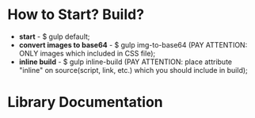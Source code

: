 # How to Start? Build? #
* **start** - $ gulp default;
* **convert images to base64** - $ gulp img-to-base64 (PAY ATTENTION: ONLY images which included in CSS file);
* **inline build** - $ gulp inline-build (PAY ATTENTION: place attribute "inline" on source(script, link, etc.) which you should include in build);
# Library Documentation #
